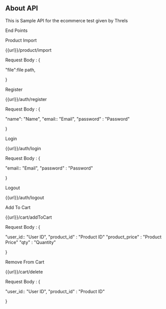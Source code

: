 

## About API

This is Sample API for the ecommerce test given by Threls

End Points 


Product Import

{{url}}/product/import

Request Body : {
    
"file":file path,

}

Register

{{url}}/auth/register

Request Body : {
    
"name": "Name",
"email:: "Email",
"password" : "Password"

}

Login

{{url}}/auth/login

Request Body : {
    
"email:: "Email",
"password" : "Password"

}

Logout

{{url}}/auth/logout

Add To Cart

{{url}}/cart/addToCart

Request Body : {
    
"user_id:: "User ID",
"product_id" : "Product ID"
"product_price" : "Product Price"
"qty" : "Quantity"

}

Remove From Cart

{{url}}/cart/delete

Request Body : {
    
"user_id:: "User ID",
"product_id" : "Product ID"


}



